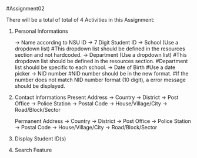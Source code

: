 #Assignment02


There will be a total of total of 4 Activities in this Assignment:

01) Personal Informations
    
    -> Name according to NSU ID
    -> 7 Digit Student ID
    -> School (Use a dropdown list)      #This dropdown list should be defined in the resources section and not hardcoded. 
    -> Department (Use a dropdown list)  #This dropdown list should be defined in the resources section.
                                         #Department list should be specific to each school.
    -> Date of Birth                     #Use a date picker
    -> NID number                        #NID number should be in the new format.
                                         #If the number does not match NID number format (10 digit), a error message should be displayed.


02) Contact Informations
     Present Address
    -> Country
    -> District
    -> Post Office
    -> Police Station
    -> Postal Code
    -> House/Village/City
    -> Road/Block/Sector
    
     Permanent Address
    -> Country
    -> District
    -> Post Office
    -> Police Station
    -> Postal Code
    -> House/Village/City
    -> Road/Block/Sector

4) Display Student ID(s)
5) Search Feature   
